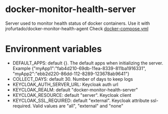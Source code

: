 # docker-monitor-health-server
Server used to monitor health status of docker containers. Use it with jrofurtado/docker-monitor-health-agent
Check [docker-compose.yml](docker-compose.yml)

# Environment variables
* DEFAULT_APPS: default {}. The default apps when initializing the server. Example {"myApp1":"fab4d210-69db-11ea-8339-811ba1916331", "myApp2":"ebb2d220-86dd-112-8289-123678ab9641"}
* COLLECT_DAYS: default 30. Number of days to keep logs
* KEYCLOAK_AUTH_SERVER_URL: Keycloak auth url
* KEYCLOAK_REALM: default "docker-monitor-health-server"
* KEYCLOAK_RESOURCE: default "server". Keycloak client
* KEYCLOAK_SSL_REQUIRED: default "external". Keycloak attribute ssl-required. Valid values are "all", "external" and "none"